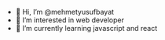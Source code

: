 - 👋 Hi, I’m @mehmetyusufbayat
- 👀 I’m interested in web developer
- 🌱 I’m currently learning javascript and react

<!---
mehmetyusufbayat/mehmetyusufbayat is a ✨ special ✨ repository because its `README.md` (this file) appears on your GitHub profile.
You can click the Preview link to take a look at your changes.
--->
